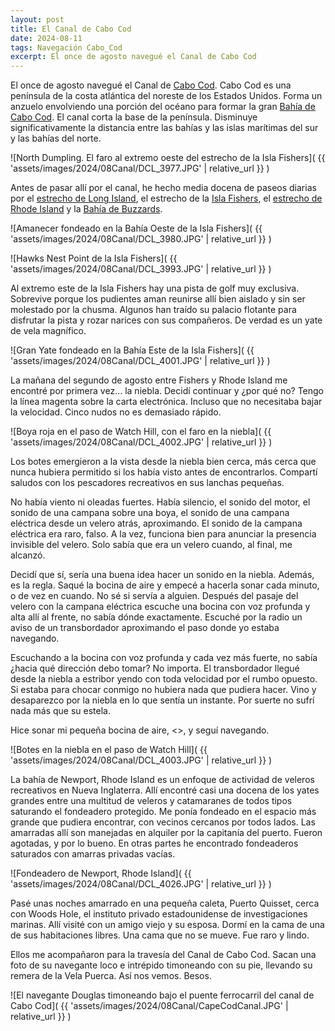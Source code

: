 ```yaml
---
layout: post
title: El Canal de Cabo Cod
date: 2024-08-11
tags: Navegación Cabo_Cod
excerpt: El once de agosto navegué el Canal de Cabo Cod
---
```


El once de agosto navegué el Canal de [Cabo Cod][cabo]. Cabo Cod es una
península de la costa atlántica del noreste de los Estados Unidos. Forma
un anzuelo envolviendo una porción del océano para formar la gran [Bahía
de Cabo Cod][bahía]. El canal corta la base de la península. Disminuye
significativamente la distancia entre las bahías y las islas marítimas del sur y
las bahías del norte.

[cabo]: https://es.wikipedia.org/wiki/Cabo_Cod
[bahía]: https://es.wikipedia.org/wiki/Bah%C3%ADa_de_Cabo_Cod

![North Dumpling. El faro al extremo oeste del estrecho de la Isla Fishers](
  {{ 'assets/images/2024/08Canal/DCL_3977.JPG' | relative_url }}
)

Antes de pasar allí por el canal, he hecho media docena de paseos
diarias por el [estrecho de Long Island][li], el estrecho de la [Isla
Fishers][fisher], el [estrecho de Rhode Island][ris] y la [Bahía de
Buzzards][buzzards].

[li]: https://es.wikipedia.org/wiki/Long_Island_Sound
[fisher]: https://es.wikipedia.org/wiki/Fishers_Island
[ris]: https://es.wikipedia.org/wiki/Rhode_Island_Sound
[buzzards]: https://es.wikipedia.org/wiki/Buzzards_Bay_(Massachusetts)

![Amanecer fondeado en la Bahía Oeste de la Isla Fishers](
  {{ 'assets/images/2024/08Canal/DCL_3980.JPG' | relative_url }}
)

![Hawks Nest Point de la Isla Fishers](
  {{ 'assets/images/2024/08Canal/DCL_3993.JPG' | relative_url }}
)

Al extremo este de la Isla Fishers hay una pista de golf muy exclusiva.
Sobrevive porque los pudientes aman reunirse allí bien aislado y sin ser
molestado por la chusma.  Algunos han traído su palacio flotante para
disfrutar la pista y rozar narices con sus compañeros. De verdad es un yate de
vela magnífico.

![Gran Yate fondeado en la Bahía Este de la Isla Fishers](
  {{ 'assets/images/2024/08Canal/DCL_4001.JPG' | relative_url }}
)

La mañana del segundo de agosto entre Fishers y Rhode Island me encontré
por primera vez... la niebla. Decidí continuar y ¿por qué no? Tengo la línea
magenta sobre la carta electrónica. Incluso que no necesitaba bajar la
velocidad.  Cinco nudos no es demasiado rápido.

![Boya roja en el paso de Watch Hill, con el faro en la niebla](
  {{ 'assets/images/2024/08Canal/DCL_4002.JPG' | relative_url }}
)

Los botes emergieron a la vista desde la niebla bien cerca, más cerca
que nunca hubiera permitido si los había visto antes de encontrarlos. Compartí
saludos con los pescadores recreativos en sus lanchas pequeñas.

No había viento ni oleadas fuertes. Había silencio, el sonido del motor,
el sonido de una campana sobre una boya, el sonido de una campana eléctrica
desde un velero atrás, aproximando. El sonido de la campana eléctrica era
raro, falso. A la vez, funciona bien para anunciar la presencia invisible
del velero. Solo sabía que era un velero cuando, al final, me alcanzó.

Decidí que sí, sería una buena idea hacer un sonido en la niebla. Además, es la
regla. Saqué la bocina de aire y empecé a hacerla sonar cada minuto, o de vez
en cuando. No sé si servía a alguien. Después del pasaje del velero con la
campana eléctrica escuche una bocina con voz profunda y alta allí al frente, no
sabía dónde exactamente. Escuché por la radio un aviso de un transbordador
aproximando el paso donde yo estaba navegando.

Escuchando a la bocina con voz profunda y cada vez más fuerte, no sabía
¿hacia qué dirección debo tomar? No importa. El transbordador llegué desde
la niebla a estribor yendo con toda velocidad por el rumbo opuesto. Si
estaba para chocar conmigo no hubiera nada que pudiera hacer. Vino y
desaparezco por la niebla en lo que sentía un instante. Por suerte
no sufrí nada más que su estela.

Hice sonar mi pequeña bocina de aire, <<tut tut>>, y seguí navegando.

![Botes en la niebla en el paso de Watch Hill](
  {{ 'assets/images/2024/08Canal/DCL_4003.JPG' | relative_url }}
)

La bahía de Newport, Rhode Island es un enfoque de actividad de veleros
recreativos en Nueva Inglaterra. Allí encontré casi una docena de los yates
grandes entre una multitud de veleros y catamaranes de todos tipos saturando
el fondeadero protegido. Me ponía fondeado en el espacio más grande que
pudiera encontrar, con vecinos cercanos por todos lados. Las amarradas allí son
manejadas en alquiler por la capitanía del puerto. Fueron agotadas, y por lo
bueno. En otras partes he encontrado fondeaderos saturados con amarras privadas
vacías.

![Fondeadero de Newport, Rhode Island](
  {{ 'assets/images/2024/08Canal/DCL_4026.JPG' | relative_url }}
)

Pasé unas noches amarrado en una pequeña caleta, Puerto Quisset, cerca con
Woods Hole, el instituto privado estadounidense de investigaciones marinas.
Allí visité con un amigo viejo y su esposa. Dormí en la cama de una de
sus habitaciones libres. Una cama que no se mueve. Fue raro y lindo.

Ellos me acompañaron para la travesía del Canal de Cabo Cod.  Sacan una foto de
su navegante loco e intrépido timoneando con su pie, llevando su remera de la
Vela Puerca. Así nos vemos. Besos.

![El navegante Douglas timoneando bajo el puente ferrocarril del canal de Cabo
  Cod]( {{ 'assets/images/2024/08Canal/CapeCodCanal.JPG' | relative_url }}
)

